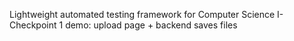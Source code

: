 
Lightweight automated testing framework for Computer Science I- Checkpoint 1 demo: upload page + backend saves files
